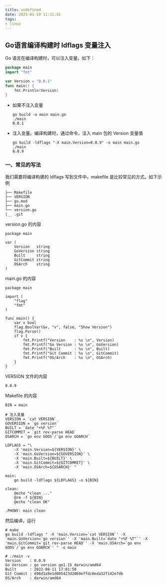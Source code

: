 ```yaml
---
title: undefined
date: 2023-01-19 11:11:41
tags:
- linux
---
```


## Go语言编译构建时 ldflags 变量注入

Go 语言在编译构建时，可以注入变量。如下：

```go
package main
import "fmt"

var Version = "0.0.1"
func main() {
    fmt.Println(Version)
}
```

- 如果不注入变量

    ```
    go build -o main main.go
    ./main
    0.0.1
    ```

- 注入变量。编译构建时，通过命令，注入 main 包的 Version 变量值 

    ```
    go build -ldflags "-X main.Version=0.0.9" -o main main.go
    ./main
    0.0.9
    ```

### 一、常见的写法

我们需要将编译构建的 ldflags 写到文件中，makefile 是比较常见的方式。如下示例

```
├── Makefile
├── VERSION
├── go.mod
├── main.go
└── version.go
|__ .git
```

version.go 的内容

```
package main

var (
    Version   string
    GoVersion string
    Built     string
    GitCommit string
    OSArch    string
)
```

main.go 的内容

```
package main

import (
    "flag"
    "fmt"
)

func main() {
    var v bool
    flag.BoolVar(&v, "v", false, "Show Version")
    flag.Parse()
    if v {
        fmt.Printf("Version    : %s \n", Version)
        fmt.Printf("Go Version : %s \n", GoVersion)
        fmt.Printf("Built      : %s \n", Built)
        fmt.Printf("Git Commit : %s \n", GitCommit)
        fmt.Printf("OS/Arch    : %s \n", OSArch)
    }
}
```

VERSION 文件的内容

```
0.0.9
```

Makefile 的内容

```
BIN = main

# 注入变量
VERSION = `cat VERSION`
GOVERSION = `go version`
BUILT = `date "+%F %T"`
GITCOMMIT = `git rev-parse HEAD`
OSARCH = `go env GOOS`/`go env GOARCH`

LDFLAGS = "\
	-X 'main.Version=${VERSION}' \
	-X 'main.GoVersion=${GOVERSION}' \
	-X 'main.Built=${BUILT}' \
	-X 'main.GitCommit=${GITCOMMIT}' \
	-X 'main.OSArch=${OSARCH}' "

main:
	go build -ldflags ${LDFLAGS} -o ${BIN}

clean:
	@echo "clean ..."
	@rm -f ${BIN}
	@echo "clean OK"

.PHONY: main clean
```

然后编译，运行

```
# make
go build -ldflags " -X 'main.Version=`cat VERSION`' -X 'main.GoVersion=`go version`' -X 'main.Built=`date "+%F %T"`' -X 'main.GitCommit=`git rev-parse HEAD`' -X 'main.OSArch=`go env GOOS`/`go env GOARCH`' " -o main

# ./main -v
Version    : 0.0.9 
Go Version : go version go1.15 darwin/amd64 
Built      : 2022-08-11 17:01:50 
Git Commit : d96d1a9e1d005423d2069effdc0eda32f142e7db 
OS/Arch    : darwin/amd64 
```